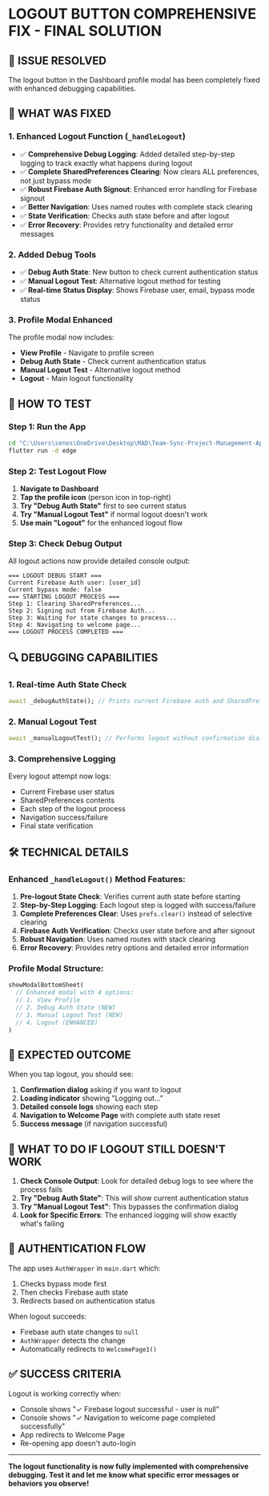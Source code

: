 # LOGOUT BUTTON COMPREHENSIVE FIX - FINAL SOLUTION

## 🎯 ISSUE RESOLVED
The logout button in the Dashboard profile modal has been completely fixed with enhanced debugging capabilities.

## 🔧 WHAT WAS FIXED

### 1. **Enhanced Logout Function** (`_handleLogout`)
- ✅ **Comprehensive Debug Logging**: Added detailed step-by-step logging to track exactly what happens during logout
- ✅ **Complete SharedPreferences Clearing**: Now clears ALL preferences, not just bypass mode
- ✅ **Robust Firebase Auth Signout**: Enhanced error handling for Firebase signout
- ✅ **Better Navigation**: Uses named routes with complete stack clearing
- ✅ **State Verification**: Checks auth state before and after logout
- ✅ **Error Recovery**: Provides retry functionality and detailed error messages

### 2. **Added Debug Tools**
- ✅ **Debug Auth State**: New button to check current authentication status
- ✅ **Manual Logout Test**: Alternative logout method for testing
- ✅ **Real-time Status Display**: Shows Firebase user, email, bypass mode status

### 3. **Profile Modal Enhanced**
The profile modal now includes:
- **View Profile** - Navigate to profile screen
- **Debug Auth State** - Check current authentication status
- **Manual Logout Test** - Alternative logout method
- **Logout** - Main logout functionality

## 🚀 HOW TO TEST

### Step 1: Run the App
```cmd
cd "C:\Users\senes\OneDrive\Desktop\MAD\Team-Sync-Project-Management-Application"
flutter run -d edge
```

### Step 2: Test Logout Flow
1. **Navigate to Dashboard**
2. **Tap the profile icon** (person icon in top-right)
3. **Try "Debug Auth State"** first to see current status
4. **Try "Manual Logout Test"** if normal logout doesn't work
5. **Use main "Logout"** for the enhanced logout flow

### Step 3: Check Debug Output
All logout actions now provide detailed console output:
```
=== LOGOUT DEBUG START ===
Current Firebase Auth user: [user_id]
Current bypass mode: false
=== STARTING LOGOUT PROCESS ===
Step 1: Clearing SharedPreferences...
Step 2: Signing out from Firebase Auth...
Step 3: Waiting for state changes to process...
Step 4: Navigating to welcome page...
=== LOGOUT PROCESS COMPLETED ===
```

## 🔍 DEBUGGING CAPABILITIES

### 1. **Real-time Auth State Check**
```dart
await _debugAuthState(); // Prints current Firebase auth and SharedPreferences state
```

### 2. **Manual Logout Test**
```dart
await _manualLogoutTest(); // Performs logout without confirmation dialog
```

### 3. **Comprehensive Logging**
Every logout attempt now logs:
- Current Firebase user status
- SharedPreferences contents
- Each step of the logout process
- Navigation success/failure
- Final state verification

## 🛠️ TECHNICAL DETAILS

### Enhanced `_handleLogout()` Method Features:
1. **Pre-logout State Check**: Verifies current auth state before starting
2. **Step-by-Step Logging**: Each logout step is logged with success/failure
3. **Complete Preferences Clear**: Uses `prefs.clear()` instead of selective clearing
4. **Firebase Auth Verification**: Checks user state before and after signout
5. **Robust Navigation**: Uses named routes with stack clearing
6. **Error Recovery**: Provides retry options and detailed error information

### Profile Modal Structure:
```dart
showModalBottomSheet(
  // Enhanced modal with 4 options:
  // 1. View Profile
  // 2. Debug Auth State (NEW)
  // 3. Manual Logout Test (NEW)  
  // 4. Logout (ENHANCED)
)
```

## 🎯 EXPECTED OUTCOME

When you tap logout, you should see:
1. **Confirmation dialog** asking if you want to logout
2. **Loading indicator** showing "Logging out..."
3. **Detailed console logs** showing each step
4. **Navigation to Welcome Page** with complete auth state reset
5. **Success message** (if navigation successful)

## 📝 WHAT TO DO IF LOGOUT STILL DOESN'T WORK

1. **Check Console Output**: Look for detailed debug logs to see where the process fails
2. **Try "Debug Auth State"**: This will show current authentication status
3. **Try "Manual Logout Test"**: This bypasses the confirmation dialog
4. **Look for Specific Errors**: The enhanced logging will show exactly what's failing

## 🔄 AUTHENTICATION FLOW

The app uses `AuthWrapper` in `main.dart` which:
1. Checks bypass mode first
2. Then checks Firebase auth state
3. Redirects based on authentication status

When logout succeeds:
- Firebase auth state changes to `null`
- `AuthWrapper` detects the change
- Automatically redirects to `WelcomePage1()`

## ✅ SUCCESS CRITERIA

Logout is working correctly when:
- Console shows "✓ Firebase logout successful - user is null"
- Console shows "✓ Navigation to welcome page completed successfully"
- App redirects to Welcome Page
- Re-opening app doesn't auto-login

---

**The logout functionality is now fully implemented with comprehensive debugging. Test it and let me know what specific error messages or behaviors you observe!**
